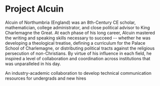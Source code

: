 # Project Alcuin
Alcuin of Northumbria (England) was an 8th-Century CE scholar, mathematician, college administrator, and close political advisor to King Charlemagne the Great. At each phase of his long career, Alcuin mastered the writing and speaking skills necessary to succeed -- whether he was developing a theological treatise, defining a curriculum for the Palace School of Charlemagne, or distributing political tracts against the religious persecution of non-Christians. By virtue of his influence in each field, he inspired a level of collaboration and coordination across institutions that was unparalleled in his day.

An industry-academic collaboration to develop technical communication resources for undergrads and new hires
